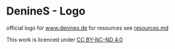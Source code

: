 # DenineS - Logo
official logo for www.denines.de
for resources see [resources.md](./resources.md)

This work is licenced under [CC BY-NC-ND 4.0](https://creativecommons.org/licenses/by-nc-nd/4.0/)
